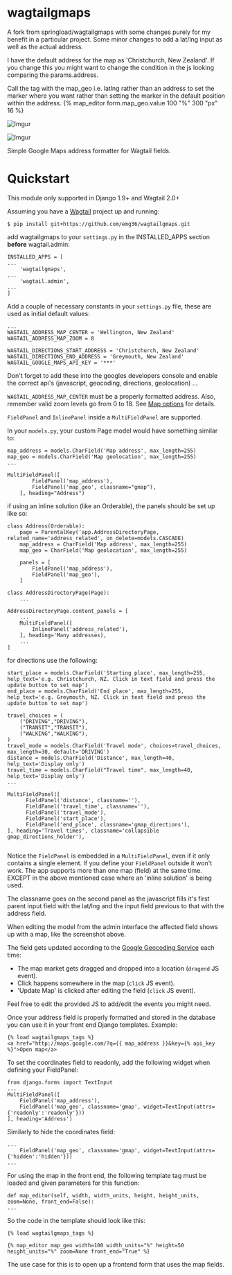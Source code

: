 wagtailgmaps
==================

A fork from springload/wagtailgmaps with some changes purely for my benefit in a particular project. Some minor changes to add a lat/lng input as well as the actual address. 

I have the default address for the map as 'Christchurch, New Zealand'. If you change this you might want to change the condition in the js looking comparing the params.address.

Call the tag with the map_geo i.e. latlng rather than an address to set the marker where you want rather than setting the marker in the default position within the address. {% map_editor form.map_geo.value 100 "%" 300 "px" 16 %}

![Imgur](http://i.imgur.com/4QQ5dub.png)

![Imgur](http://i.imgur.com/LYpOoe5.png)


Simple Google Maps address formatter for Wagtail fields.

# Quickstart

This module only supported in Django 1.9+ and Wagtail 2.0+

Assuming you have a [Wagtail](https://wagtail.io/) project up and running:

``` $ pip install git+https://github.com/emg36/wagtailgmaps.git ```

add wagtailgmaps to your `settings.py` in the INSTALLED_APPS section **before** wagtail.admin:

```
INSTALLED_APPS = [
...
    'wagtailgmaps',
...
    'wagtail.admin',
...
]
```

Add a couple of necessary constants in your `settings.py` file, these are used as initial default values:

```
...
WAGTAIL_ADDRESS_MAP_CENTER = 'Wellington, New Zealand'
WAGTAIL_ADDRESS_MAP_ZOOM = 8

WAGTAIL_DIRECTIONS_START_ADDRESS = 'Christchurch, New Zealand'
WAGTAIL_DIRECTIONS_END_ADDRESS = 'Greymouth, New Zealand'
WAGTAIL_GOOGLE_MAPS_API_KEY = '***'
```

Don't forget to add these into the googles developers console and enable the correct api's (javascript, geocoding, directions, geolocation)
...

`WAGTAIL_ADDRESS_MAP_CENTER` must be a properly formatted address. Also, remember valid zoom levels go from 0 to 18. See [Map options](https://developers.google.com/maps/documentation/javascript/tutorial#MapOptions) for details.

`FieldPanel` and `InlinePanel` inside a `MultiFieldPanel` are supported.

In your `models.py`, your custom Page model would have something similar to:

```
map_address = models.CharField('Map address', max_length=255)
map_geo = models.CharField('Map geolocation', max_length=255)
...    
    
MultiFieldPanel([
        FieldPanel('map_address'),
        FieldPanel('map_geo', classname="gmap"),
    ], heading="Address")
```

if using an inline solution (like an Orderable), the panels should be set up like so:
```
class Address(Orderable):
    page = ParentalKey('app.AddressDirectoryPage, related_name='address_related', on_delete=models.CASCADE)
    map_address = CharField('Map address', max_length=255)
    map_geo = CharField('Map geolocation', max_length=255)
    
    panels = [
        FieldPanel('map_address'),
        FieldPanel('map_geo'),
    ]

class AddressDirectoryPage(Page):
    ...

AddressDirectoryPage.content_panels = [
    ...
    MultiFieldPanel([
        InlinePanel('address_related'),
    ], heading='Many addresses),
    ...
]
```

for directions use the following:
```
start_place = models.CharField('Starting place', max_length=255, help_text='e.g. Christchurch, NZ. Click in text field and press the update button to set map')
end_place = models.CharField('End place', max_length=255, help_text='e.g. Greymouth, NZ. Click in text field and press the update button to set map')

travel_choices = (
    ("DRIVING","DRIVING"),
    ("TRANSIT","TRANSIT"),
    ("WALKING","WALKING"),
)
travel_mode = models.CharField('Travel mode', choices=travel_choices, max_length=30, default='DRIVING')
distance = models.CharField('Distance', max_length=40, help_text='Display only')
travel_time = models.CharField("Travel time", max_length=40, help_text='Display only')
...

MultiFieldPanel([
      FieldPanel('distance', classname=''),
      FieldPanel('travel_time', classname=''),
      FieldPanel('travel_mode'),
      FieldPanel('start_place'),
      FieldPanel('end_place', classname='gmap_directions'),
], heading='Travel times', classname='collapsible gmap_directions_holder'),
        
```

Notice the `FieldPanel` is embedded in a `MultiFieldPanel`, even if it only contains a single element. If you define your `FieldPanel` outside it won't work. The app supports more than one map (field) at the same time.
EXCEPT in the above mentioned case where an 'inline solution' is being used.

The classname goes on the second panel as the javascript fills it's first parent input field with the lat/lng and the input field previous to that with the address field.

When editing the model from the admin interface the affected field shows up with a map, like the screenshot above.

The field gets updated according to the [Google Geocoding Service](https://developers.google.com/maps/documentation/geocoding/) each time:

* The map market gets dragged and dropped into a location (`dragend` JS event).
* Click happens somewhere in the map (`click` JS event).
* 'Update Map' is clicked after editing the field (`click` JS event).

Feel free to edit the provided JS to add/edit the events you might need.

Once your address field is properly formatted and stored in the database you can use it in your front end Django templates. Example:

```
{% load wagtailgmaps_tags %}
<a href="http://maps.google.com/?q={{ map_address }}&key={% api_key %}">Open map</a>
```


To set the coordinates field to readonly, add the following widget when defining your FieldPanel:
```
from django.forms import TextInput
...
MultiFieldPanel([
    FieldPanel('map_address'),
    FieldPanel('map_geo', classname='gmap', widget=TextInput(attrs={'readonly':'readonly'}))
], heading='Address')
```

Similarly to hide the coordinates field:
```
...
    FieldPanel('map_geo', classname='gmap', widget=TextInput(attrs={'hidden':'hidden'}))
...
```

For using the map in the front end, the following template tag must be loaded and given parameters for this function:
```
def map_editor(self, width, width_units, height, height_units, zoom=None, front_end=False):
...
```
So the code in the template should look like this:
```
{% load wagtailgmaps_tags %}

{% map_editor map_geo width=100 width_units="%" height=50 height_units="%" zoom=None front_end="True" %}
```
The use case for this is to open up a frontend form that uses the map fields.
